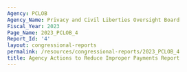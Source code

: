 ```yaml
---
Agency: PCLOB
Agency_Name: Privacy and Civil Liberties Oversight Board
Fiscal_Year: 2023
Page_Name: 2023_PCLOB_4
Report_Id: '4'
layout: congressional-reports
permalink: /resources/congressional-reports/2023_PCLOB_4
title: Agency Actions to Reduce Improper Payments Report
---
```

